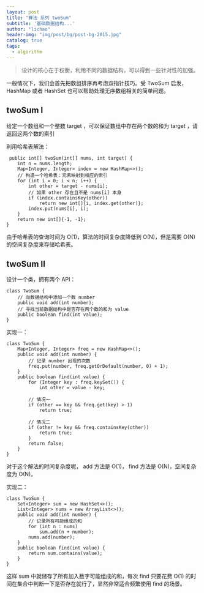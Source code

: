 ```yaml
---
layout: post
title: "算法 系列 twoSum"
subtitle: '基础数据结构...'
author: "lichao"
header-img: "img/post/bg/post-bg-2015.jpg"
catalog: true
tags:
  - algorithm
---
```


> 设计的核⼼在于权衡，利⽤不同的数据结构，可以得到⼀些针对性的加强。

⼀般情况下，我们会⾸先把数组排序再考虑双指针技巧。受 TwoSum 启发，HashMap 或者 HashSet 也可以帮助处理⽆序数组相关的简单问题。

## twoSum I

给定⼀个数组和⼀个整数 target ，可以保证数组中存在两个数的和为 target ，请返回这两个数的索引

利用哈希表解法：

```
 public int[] twoSum(int[] nums, int target) {
    int n = nums.length;
    Map<Integer, Integer> index = new HashMap<>();
    // 构造⼀个哈希表：元素映射到相应的索引
    for (int i = 0; i < n; i++) {
        int other = target - nums[i];
        // 如果 other 存在且不是 nums[i] 本⾝
        if (index.containsKey(other))
            return new int[]{i, index.get(other)};
        index.put(nums[i], i);
    }
    return new int[]{-1, -1};
}
```

由于哈希表的查询时间为 O(1)，算法的时间复杂度降低到 O(N)，但是需要 O(N) 的空间复杂度来存储哈希表。

## twoSum II

设计⼀个类，拥有两个 API：
```
class TwoSum {
    // 向数据结构中添加⼀个数 number
    public void add(int number);
    // 寻找当前数据结构中是否存在两个数的和为 value
    public boolean find(int value);
}
```

实现一：

```
class TwoSum {
    Map<Integer, Integer> freq = new HashMap<>();
    public void add(int number) {
        // 记录 number 出现的次数
        freq.put(number, freq.getOrDefault(number, 0) + 1);
    }
    public boolean find(int value) {
        for (Integer key : freq.keySet()) {
            int other = value - key;

        // 情况⼀
        if (other == key && freq.get(key) > 1)
            return true;

        // 情况⼆
        if (other != key && freq.containsKey(other))
            return true;
        }
        return false;
    }
}
```

对于这个解法的时间复杂度呢， add ⽅法是 O(1)， find ⽅法是 O(N)，空间复杂度为 O(N)。

实现二：

```
class TwoSum {
    Set<Integer> sum = new HashSet<>();
    List<Integer> nums = new ArrayList<>();
    public void add(int number) {
        // 记录所有可能组成的和
        for (int n : nums)
            sum.add(n + number);
        nums.add(number);
    }
    public boolean find(int value) {
        return sum.contains(value);
    }
}
```

这样 sum 中就储存了所有加⼊数字可能组成的和，每次 find 只要花费 O(1) 的时间在集合中判断⼀下是否存在就⾏了，显然⾮常适合频繁使⽤ find 的场景。